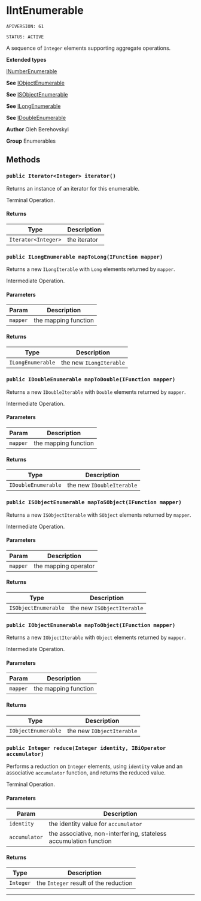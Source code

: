# IIntEnumerable

`APIVERSION: 61`

`STATUS: ACTIVE`

A sequence of `Integer` elements supporting aggregate operations.


**Extended types**

[INumberEnumerable<Integer>](INumberEnumerable<Integer>)

**See** [IObjectEnumerable](/docs/Enumerables/IObjectEnumerable.md)


**See** [ISObjectEnumerable](/docs/Enumerables/ISObjectEnumerable.md)


**See** [ILongEnumerable](/docs/Enumerables/ILongEnumerable.md)


**See** [IDoubleEnumerable](/docs/Enumerables/IDoubleEnumerable.md)


**Author** Oleh Berehovskyi


**Group** Enumerables

## Methods
### `public Iterator<Integer> iterator()`

Returns an instance of an iterator for this enumerable. <p>Terminal Operation.</p>

#### Returns

|Type|Description|
|---|---|
|`Iterator<Integer>`|the iterator|

### `public ILongEnumerable mapToLong(IFunction mapper)`

Returns a new `ILongIterable` with `Long` elements returned by `mapper`. <p>Intermediate Operation.</p>

#### Parameters

|Param|Description|
|---|---|
|`mapper`|the mapping function|

#### Returns

|Type|Description|
|---|---|
|`ILongEnumerable`|the new `ILongIterable`|

### `public IDoubleEnumerable mapToDouble(IFunction mapper)`

Returns a new `IDoubleIterable` with `Double` elements returned by `mapper`. <p>Intermediate Operation.</p>

#### Parameters

|Param|Description|
|---|---|
|`mapper`|the mapping function|

#### Returns

|Type|Description|
|---|---|
|`IDoubleEnumerable`|the new `IDoubleIterable`|

### `public ISObjectEnumerable mapToSObject(IFunction mapper)`

Returns a new `ISObjectIterable` with `SObject` elements returned by `mapper`. <p>Intermediate Operation.</p>

#### Parameters

|Param|Description|
|---|---|
|`mapper`|the mapping operator|

#### Returns

|Type|Description|
|---|---|
|`ISObjectEnumerable`|the new `ISObjectIterable`|

### `public IObjectEnumerable mapToObject(IFunction mapper)`

Returns a new `IObjectIterable` with `Object` elements returned by `mapper`. <p>Intermediate Operation.</p>

#### Parameters

|Param|Description|
|---|---|
|`mapper`|the mapping function|

#### Returns

|Type|Description|
|---|---|
|`IObjectEnumerable`|the new `IObjectIterable`|

### `public Integer reduce(Integer identity, IBiOperator accumulator)`

Performs a reduction on `Integer` elements, using `identity` value and an associative `accumulator` function, and returns the reduced value. <p>Terminal Operation.</p>

#### Parameters

|Param|Description|
|---|---|
|`identity`|the identity value for `accumulator`|
|`accumulator`|the associative, non-interfering, stateless accumulation function|

#### Returns

|Type|Description|
|---|---|
|`Integer`|the `Integer` result of the reduction|

---
